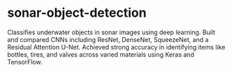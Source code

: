 # sonar-object-detection
Classifies underwater objects in sonar images using deep learning. Built and compared CNNs including ResNet, DenseNet, SqueezeNet, and a Residual Attention U-Net. Achieved strong accuracy in identifying items like bottles, tires, and valves across varied materials using Keras and TensorFlow.
